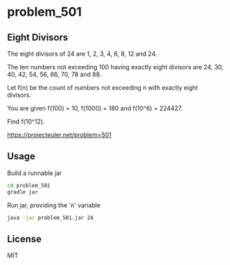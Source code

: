 # problem_501

## Eight Divisors

The eight divisors of 24 are 1, 2, 3, 4, 6, 8, 12 and 24.

The ten numbers not exceeding 100 having exactly eight divisors are 24, 30, 40, 42, 54, 56, 66, 70, 78 and 88.

Let f(n) be the count of numbers not exceeding n with exactly eight divisors.

You are given f(100) = 10, f(1000) = 180 and f(10^6) = 224427.

Find f(10^12).


https://projecteuler.net/problem=501

## Usage

Build a runnable jar

```bash
cd problem_501
gradle jar
```

Run jar, providing the 'n' variable

```bash
java -jar problem_501.jar 24
```

## License

MIT
